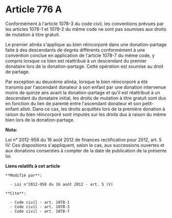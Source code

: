 # Article 776 A

Conformément à l'article 1078-3 du code civil, les conventions prévues par les articles 1078-1 et 1078-2 du même code ne sont
pas soumises aux droits de mutation à titre gratuit. 

Le premier alinéa s'applique au bien réincorporé dans une donation-partage faite à des descendants de degrés différents
conformément à une convention conclue en application de l'article 1078-7 du même code, y compris lorsque ce bien est
réattribué à un descendant du premier donataire lors de la donation-partage. Cette opération est soumise au droit de
partage. 

Par exception au deuxième alinéa, lorsque le bien réincorporé a été transmis par l'ascendant donateur à son enfant par une
donation intervenue moins de quinze ans avant la donation-partage et qu'il est réattribué à un descendant du donataire
initial, les droits de mutation à titre gratuit sont dus en fonction du lien de parenté entre l'ascendant donateur et son
petit-enfant alloti. Dans ce cas, les droits acquittés lors de la première donation à raison du bien réincorporé sont imputés
sur les droits dus à raison du même bien lors de la donation-partage.

**Nota:**

Loi n° 2012-958 du 16 août 2012 de finances rectificative pour 2012, art. 5 IV: Ces dispositions s'appliquent, selon le cas,
aux successions ouvertes et aux donations consenties à compter de la date de publication de la présente loi.

**Liens relatifs à cet article**

	**Modifié par**:

	  - Loi n°2012-958 du 16 août 2012 - art. 5 (V)

	**Cite**:

	  - Code civil - art. 1078-1
	  - Code civil - art. 1078-3
	  - Code civil - art. 1078-7
